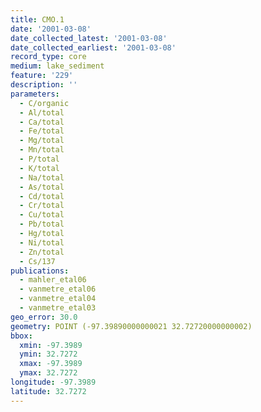 ```yaml
---
title: CMO.1
date: '2001-03-08'
date_collected_latest: '2001-03-08'
date_collected_earliest: '2001-03-08'
record_type: core
medium: lake_sediment
feature: '229'
description: ''
parameters:
  - C/organic
  - Al/total
  - Ca/total
  - Fe/total
  - Mg/total
  - Mn/total
  - P/total
  - K/total
  - Na/total
  - As/total
  - Cd/total
  - Cr/total
  - Cu/total
  - Pb/total
  - Hg/total
  - Ni/total
  - Zn/total
  - Cs/137
publications:
  - mahler_etal06
  - vanmetre_etal06
  - vanmetre_etal04
  - vanmetre_etal03
geo_error: 30.0
geometry: POINT (-97.39890000000021 32.72720000000002)
bbox:
  xmin: -97.3989
  ymin: 32.7272
  xmax: -97.3989
  ymax: 32.7272
longitude: -97.3989
latitude: 32.7272
---
```

